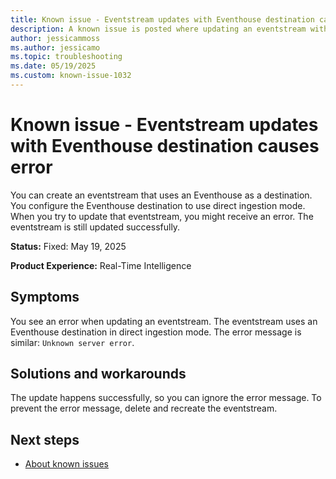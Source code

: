 ```yaml
---
title: Known issue - Eventstream updates with Eventhouse destination causes error
description: A known issue is posted where updating an eventstream with an Eventhouse destination causes an error.
author: jessicammoss
ms.author: jessicamo
ms.topic: troubleshooting  
ms.date: 05/19/2025
ms.custom: known-issue-1032
---
```


# Known issue - Eventstream updates with Eventhouse destination causes error

You can create an eventstream that uses an Eventhouse as a destination. You configure the Eventhouse destination to use direct ingestion mode. When you try to update that eventstream, you might receive an error. The eventstream is still updated successfully.

**Status:** Fixed: May 19, 2025

**Product Experience:** Real-Time Intelligence

## Symptoms

You see an error when updating an eventstream. The eventstream uses an Eventhouse destination in direct ingestion mode. The error message is similar: `Unknown server error`.

## Solutions and workarounds

The update happens successfully, so you can ignore the error message. To prevent the error message, delete and recreate the eventstream.

## Next steps

- [About known issues](https://support.fabric.microsoft.com/known-issues)
